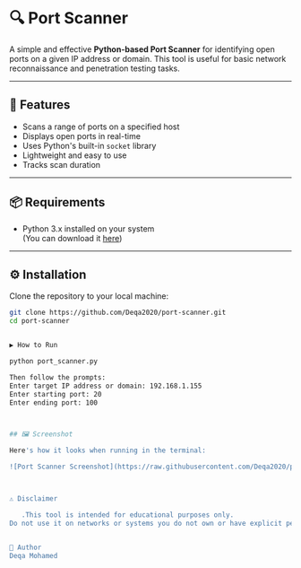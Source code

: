 
# 🔍 Port Scanner

A simple and effective **Python-based Port Scanner** for identifying open ports on a given IP address or domain. This tool is useful for basic network reconnaissance and penetration testing tasks.

---

## 🧰 Features

- Scans a range of ports on a specified host
- Displays open ports in real-time
- Uses Python's built-in `socket` library
- Lightweight and easy to use
- Tracks scan duration

---

## 📦 Requirements

- Python 3.x installed on your system  
(You can download it [here](https://www.python.org/downloads/))

---

## ⚙️ Installation

Clone the repository to your local machine:

```bash
git clone https://github.com/Deqa2020/port-scanner.git
cd port-scanner


▶️ How to Run

python port_scanner.py

Then follow the prompts:
Enter target IP address or domain: 192.168.1.155
Enter starting port: 20
Enter ending port: 100



## 🖼️ Screenshot

Here's how it looks when running in the terminal:

![Port Scanner Screenshot](https://raw.githubusercontent.com/Deqa2020/port-scanner/main/screenshot.png)



⚠️ Disclaimer

   .This tool is intended for educational purposes only.
Do not use it on networks or systems you do not own or have explicit permission to scan.


👤 Author
Deqa Mohamed
















